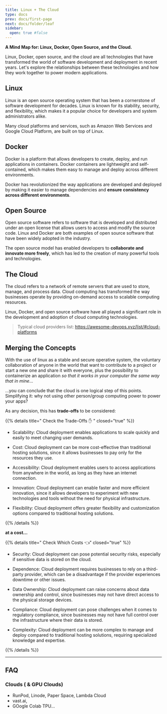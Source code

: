 ```yaml
---
title: Linux + The Cloud 
type: docs
prev: docs/first-page
next: docs/folder/leaf
sidebar:
  open: true #false
---
```


**A Mind Map for: Linux, Docker, Open Source, and the Cloud.**

Linux, Docker, open source, and the cloud are all technologies that have transformed the world of software development and deployment in recent years. Let's explore the relationships between these technologies and how they work together to power modern applications.

## Linux

Linux is an open source operating system that has been a cornerstone of software development for decades. Linux is known for its stability, security, and flexibility, which makes it a popular choice for developers and system administrators alike.

Many cloud platforms and services, such as Amazon Web Services and Google Cloud Platform, are built on top of Linux.

## Docker

Docker is a platform that allows developers to create, deploy, and run applications in containers. Docker containers are lightweight and self-contained, which makes them easy to manage and deploy across different environments. 

Docker has revolutionized the way applications are developed and deployed by making it easier to manage dependencies and **ensure consistency across different environments**.

## Open Source

Open source software refers to software that is developed and distributed under an open license that allows users to access and modify the source code. Linux and Docker are both examples of open source software that have been widely adopted in the industry.

The open source model has enabled developers to **collaborate and innovate more freely**, which has led to the creation of many powerful tools and technologies.

## The Cloud

The cloud refers to a network of remote servers that are used to store, manage, and process data. Cloud computing has transformed the way businesses operate by providing on-demand access to scalable computing resources.

Linux, Docker, and open source software have all played a significant role in the development and adoption of cloud computing technologies.

> Typical cloud providers list: <https://awesome-devops.xyz/list/#cloud-platforms>

## Merging the Concepts

With the use of linux as a stable and secure operative system, the voluntary collaboration of anyone in the world that want to contribute to a project or start a new one and share it with everyone, plus the possibility to containerize an application *so that it works in your computer the same way that in mine*...

...you can conclude that the cloud is one logical step of this points. Simplifying it: why not using other person/group computing power to power your apps?

As any decision, this has **trade-offs** to be considered: 


 {{% details title=" Check the Trade-Offs ✋ " closed="true" %}}

* Scalability: Cloud deployment enables applications to scale quickly and easily to meet changing user demands.

* Cost: Cloud deployment can be more cost-effective than traditional hosting solutions, since it allows businesses to pay only for the resources they use.

* Accessibility: Cloud deployment enables users to access applications from anywhere in the world, as long as they have an internet connection.

* Innovation: Cloud deployment can enable faster and more efficient innovation, since it allows developers to experiment with new technologies and tools without the need for physical infrastructure.

* Flexibility: Cloud deployment offers greater flexibility and customization options compared to traditional hosting solutions.


{{% /details %}}



**at a cost...**

{{% details title=" Check Which Costs 👈" closed="true" %}}

* Security: Cloud deployment can pose potential security risks, especially if sensitive data is stored on the cloud.

* Dependence: Cloud deployment requires businesses to rely on a third-party provider, which can be a disadvantage if the provider experiences downtime or other issues.

* Data Ownership: Cloud deployment can raise concerns about data ownership and control, since businesses may not have direct access to the physical storage devices.

* Compliance: Cloud deployment can pose challenges when it comes to regulatory compliance, since businesses may not have full control over the infrastructure where their data is stored.

* Complexity: Cloud deployment can be more complex to manage and deploy compared to traditional hosting solutions, requiring specialized knowledge and expertise.


{{% /details %}}

---

## FAQ

### Clouds ( & GPU Clouds)

* RunPod, Linode, Paper Space, Lambda Cloud
* vast.ai, 
* GOogle Colab TPU...
